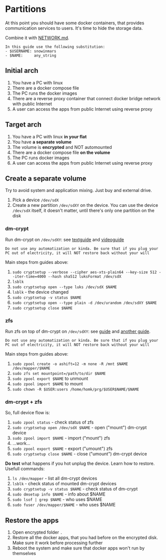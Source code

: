 # Partitions

At this point you should have some docker containers, that provides communication services to users. It's time to hide the storage data.

Combine it with [NETWORK.md](5.NETWORK.md).

    In this guide use the following substitution:
    - $USERNAME: snowinmars
    - $NAME:     any_string

## Initial arch

1. You have a PC with linux
1. There are a docker compose file
1. The PC runs the docker images
1. There are a reverse proxy container that connect docker bridge network with public Internet
1. A user can access the apps from public Internet using reverse proxy

## Target arch

1. You have a PC with linux **in your flat**
1. You have **a separate volume**
1. The volume is **encrypted** and NOT automounted
1. There are a docker compose file **on the volume**
1. The PC runs docker images
1. A user can access the apps from public Internet using reverse proxy

## Create a separate volume

Try to avoid system and application mixing. Just buy and external drive.

1. Pick a device `/dev/sdX`
1. Create a new partition `/dev/sdXY` on the device. You can use the device `/dev/sdX` itself, it doesn't matter, until there's only one partition on the disk

### dm-crypt

Run dm-crypt on `/dev/sdXY`: see [textguide](https://wiki.archlinux.org/title/Dm-crypt) and [videoguide](https://youtu.be/Lc5BV3P5kjc)

    Do not use any automatization or kinda. Be sure that if you plug your PC out of electricity, it will NOT restore back without your will

Main steps from guides above:

1. `sudo cryptsetup --verbose --cipher aes-xts-plain64 --key-size 512 --iter-time=4000 --hash sha512 luksFormat /dev/sdX`
1. `lsblk`
1. `sudo cryptsetup open --type luks /dev/sdX $NAME`
1. `lsblk` - the device changed
1. `sudo cryptsetup -v status $NAME`
1. `sudo cryptsetup open --type plain -d /dev/urandom /dev/sdXY $NAME`
1. `sudo cryptsetup close $NAME`

### zfs

Run zfs on top of dm-crypt on `/dev/sdXY`: see [guide](https://github.com/danboid/creating-ZFS-disks-under-Linux) and [another guide](https://gist.github.com/kdwinter/2e779abab2e25f8a0bdea7928860fbb5).

    Do not use any automatization or kinda. Be sure that if you plug your PC out of electricity, it will NOT restore back without your will

Main steps from guides above:

1. `sudo zpool create -o ashift=12 -m none -R /mnt $NAME /dev/mapper/$NAME`
1. `sudo zfs set mountpoint=/path/to/dir $NAME`
1. `sudo zpool export $NAME` to unmount
1. `sudo zpool import $NAME` to mount
1. `sudo chown -R $USER:users /home/homk/prg/$USER$NAME/$NAME`

### dm-crypt + zfs

So, full device flow is:

1. `sudo zpool status` - check status of zfs
1. `sudo cryptsetup open /dev/sdX $NAME` - open ("mount") dm-crypt device
1. `sudo zpool import $NAME` - import ("mount") zfs
1. ...work...
1. `sudo zpool export $NAME` - export ("umount") zfs
1. `sudo cryptsetup close $NAME` - close ("umount") dm-crypt device

**Do test** what happens if you hot unplug the device. Learn how to restore. Usefull commands:

1. `ls /dev/mapper` - list all dm-crypt devices
1. `lsblk` - check status of mounted dm-crypt devices
1. `sudo cryptsetup -v status $NAME` - check status of dm-crypt
1. `sudo dmsetup info $NAME` - info about $NAME
1. `sudo lsof | grep $NAME` - who uses $NAME
1. `sudo fuser /dev/mapper/$NAME` - who uses $NAME

## Restore the apps

1. Open encrypted folder `.`
1. Restore all the docker apps, that you had before on the encrypted disk. Make sure it work before processing further
1. Reboot the system and make sure that docker apps won't run by themselves
